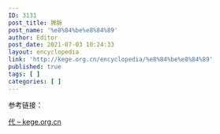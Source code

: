 ```yaml
---
ID: 3131
post_title: 脾脉
post_name: '%e8%84%be%e8%84%89'
author: Editor
post_date: 2021-07-03 10:24:33
layout: encyclopedia
link: 'http://kege.org.cn/encyclopedia/%e8%84%be%e8%84%89'
published: true
tags: [ ]
categories: [ ]
---
```

参考链接：

<a href="http://kege.org.cn/encyclopedia/%e4%bb%a3">代 – kege.org.cn</a>